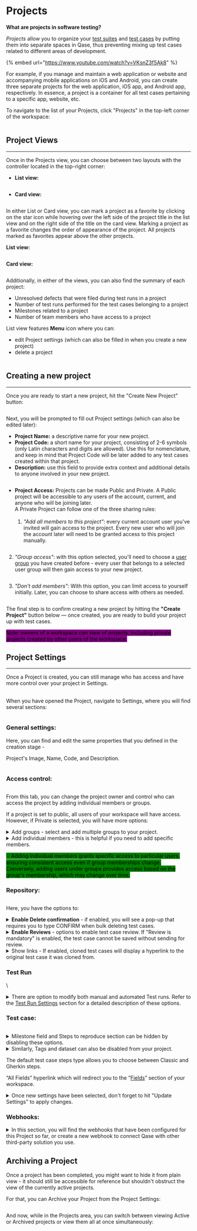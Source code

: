 # Projects

**What are projects in software testing?**

_Projects_ allow you to organize your [test suites](https://docs.qase.io/general/get-started-with-the-qase-platform/create-a-test-suite) and [test cases](https://docs.qase.io/general/get-started-with-the-qase-platform/create-a-test-run) by putting them into separate spaces in Qase, thus preventing mixing up test cases related to different areas of development.

{% embed url="https://www.youtube.com/watch?v=VKsnZ3f5Ak8" %}

For example, if you manage and maintain a web application or website and accompanying mobile applications on iOS and Android, you can create three separate projects for the web application, iOS app, and Android app, respectively. In essence, a project is a container for all test cases pertaining to a specific app, website, etc.

To navigate to the list of your Projects, click "Projects" in the top-left corner of the workspace:

<figure><img src="../../.gitbook/assets/image (7).png" alt=""><figcaption></figcaption></figure>

## Project Views <a href="#h_91be27eab1" id="h_91be27eab1"></a>

***

Once in the Projects view, you can choose between two layouts with the controller located in the top-right corner:

* **List view:**

<figure><img src="../../.gitbook/assets/list view.png" alt=""><figcaption></figcaption></figure>

* **Card view:**

<figure><img src="../../.gitbook/assets/card view.png" alt=""><figcaption></figcaption></figure>

In either List or Card view, you can mark a project as a favorite by clicking on the star icon while hovering over the left side of the project title in the list view and on the right side of the title on the card view. Marking a project as a favorite changes the order of appearance of the project. All projects marked as favorites appear above the other projects.

**List view:**

<figure><img src="../../.gitbook/assets/list view 2.png" alt=""><figcaption></figcaption></figure>

**Card view:**

<figure><img src="../../.gitbook/assets/card view star.png" alt=""><figcaption></figcaption></figure>

Additionally, in either of the views, you can also find the summary of each project:

* Unresolved defects that were filed during test runs in a project
* Number of test runs performed for the test cases belonging to a project
* Milestones related to a project
* Number of team members who have access to a project

List view features **Menu** icon where you can:

* edit Project settings (which can also be filled in when you create a new project)
* delete a project

<figure><img src="../../.gitbook/assets/Projects___Qase.jpg" alt=""><figcaption></figcaption></figure>

## Creating a new project <a href="#h_e19377e7df" id="h_e19377e7df"></a>

***

Once you are ready to start a new project, hit the "Create New Project" button:

<figure><img src="../../.gitbook/assets/new project.png" alt=""><figcaption></figcaption></figure>

Next, you will be prompted to fill out Project settings (which can also be edited later):

* **Project Name:** a descriptive name for your new project.​
* **Project Code:** a short name for your project, consisting of 2-6 symbols (only Latin characters and digits are allowed). Use this for nomenclature, and keep in mind that Project Code will be later added to any test cases created within that project.
* **Description:** use this field to provide extra context and additional details to anyone involved in your new project.

<figure><img src="../../.gitbook/assets/Screenshot 2023-12-04 at 2.07.37 PM.png" alt=""><figcaption></figcaption></figure>

* **Project Access:** Projects can be made Public and Private. A Public project will be accessible to any users of the account, current, and anyone who will be joining later.\
  A Private Project can follow one of the three sharing rules:\
  ​
  1. _"Add all members to this project"_: every current account user you've invited will gain access to the project. Every new user who will join the account later will need to be granted access to this project manually.

<figure><img src="../../.gitbook/assets/Screenshot 2023-12-04 at 2.10.25 PM.png" alt=""><figcaption></figcaption></figure>

2. _"Group access"_: with this option selected, you'll need to choose a [user group](https://docs.qase.io/administration/workspace-management/groups) you have created before - every user that belongs to a selected user group will then gain access to your new project.

<figure><img src="../../.gitbook/assets/Screenshot 2023-12-04 at 2.12.52 PM.png" alt=""><figcaption></figcaption></figure>

3. _"Don't add members"_: With this option, you can limit access to yourself initially. Later, you can choose to share access with others as needed.

<figure><img src="../../.gitbook/assets/Screenshot 2023-12-04 at 2.14.59 PM.png" alt=""><figcaption></figcaption></figure>

The final step is to confirm creating a new project by hitting the **"Create Project"** button below — once created, you are ready to build your project up with test cases.

<mark style="background-color:purple;">Note: owners of a workspace can view of projects, including private projects created by other users of the workspace.</mark>&#x20;

## Project Settings <a href="#h_e70fd5f298" id="h_e70fd5f298"></a>

***

Once a Project is created, you can still manage who has access and have more control over your project in Settings.\
​

When you have opened the Project, navigate to Settings, where you will find several sections:

<figure><img src="../../.gitbook/assets/project setting.png" alt=""><figcaption></figcaption></figure>

### General settings: <a href="#h_542c61fba0" id="h_542c61fba0"></a>

Here, you can find and edit the same properties that you defined in the creation stage -

Project's Image, Name, Code, and Description.

<figure><img src="../../.gitbook/assets/general project settings.png" alt=""><figcaption></figcaption></figure>

### Access control: <a href="#h_b93cdae88e" id="h_b93cdae88e"></a>

<figure><img src="../../.gitbook/assets/access control.png" alt=""><figcaption></figcaption></figure>

From this tab, you can change the project owner and control who can access the project by adding individual members or groups.

If a project is set to public, all users of your workspace will have access. However, if Private is selected, you will have more options:



<details>

<summary>Add groups - select and add multiple groups to your project.</summary>

<img src="../../.gitbook/assets/add groups.png" alt="" data-size="original">

<img src="../../.gitbook/assets/private.png" alt="" data-size="original">

_All groups the have access to the project are listed here, along with the number of users in each group. Use the options from (---) menu to view, or revoke access of a specific group._

</details>

<details>

<summary>Add individual members - this is helpful if you need to add specific members.</summary>

<img src="../../.gitbook/assets/add users.png" alt="" data-size="original">

<img src="../../.gitbook/assets/members.png" alt="" data-size="original">

_You can view each member's Role and Role title here, and also remove access from the (--) menu._

</details>

<mark style="background-color:green;">💡 Adding individual members grants specific access to particular users, ensuring consistent access even if group memberships change. Conversely, adding users under groups provides access based on the group's membership, which may change over time.</mark>

### Repository:  <a href="#h_7359bc0835" id="h_7359bc0835"></a>

<figure><img src="../../.gitbook/assets/repository.png" alt=""><figcaption></figcaption></figure>

Here, you have the options to:

<details>

<summary><strong>Enable Delete confirmation</strong> - if enabled, you will see a pop-up that requires you to type CONFIRM when bulk deleting test cases.</summary>

<img src="../../.gitbook/assets/delete test case.png" alt="" data-size="original">

</details>



<details>

<summary><strong>Enable Reviews</strong> - options to enable test case review. If "Review is mandatory" is enabled, the test case cannot be saved without sending for review.</summary>

If "Allow self-merge" is checked, the user who submitted the case for review will be able to merge changes once the minimum approvals required are met. If not enabled, submitter cannot merge changes.

If you specify a number in 'approvals required', changes to test cases cannot be merged unless the those minimum no.of approvals are met.

<img src="../../.gitbook/assets/send to review.png" alt="" data-size="original">

\


</details>



<details>

<summary>Show links - If enabled, cloned test cases will display a hyperlink to the original test case it was cloned from.</summary>

<img src="../../.gitbook/assets/show links.png" alt="" data-size="original">

</details>

### Test Run

\


<details>

<summary>There are option to modify both manual and automated Test runs. Refer to the <a href="https://docs.qase.io/general/get-started-with-the-qase-platform/create-a-test-run">Test Run Settings</a> section for a detailed description of these options.</summary>

<img src="../../.gitbook/assets/test run settings.png" alt="" data-size="original">

</details>

### Test case: <a href="#h_54c17c77fd" id="h_54c17c77fd"></a>

<figure><img src="../../.gitbook/assets/test case settings.png" alt=""><figcaption></figcaption></figure>

<details>

<summary>Milestone field and Steps to reproduce section can be hidden by disabling these options.</summary>

<img src="../../.gitbook/assets/milestone.png" alt="" data-size="original">

</details>

<details>

<summary>Similarly, Tags and dataset can also be disabled from your project.</summary>

<img src="../../.gitbook/assets/tags.png" alt="" data-size="original">

</details>

The default test case steps type allows you to choose between Classic and Gherkin steps.

“All Fields” hyperlink which will redirect you to the “[Fields](https://app.qase.io/workspace/fields)” section of your workspace.



<details>

<summary>Once new settings have been selected, don't forget to hit "Update Settings" to apply changes.</summary>

<img src="../../.gitbook/assets/update settings.png" alt="" data-size="original">

</details>

### Webhooks: <a href="#h_aad86de7dd" id="h_aad86de7dd"></a>

<details>

<summary>In this section, you will find the webhooks that have been configured for this Project so far, or create a new webhook to connect Qase with other third-party solution you use.</summary>

When creating a new webhook, you can choose specific events that are going to trigger the endpoint.\


<img src="../../.gitbook/assets/create a webhook.png" alt="" data-size="original">

</details>

## Archiving a Project <a href="#h_705f39cb9a" id="h_705f39cb9a"></a>

Once a project has been completed, you might want to hide it from plain view - it should still be accessible for reference but shouldn't obstruct the view of the currently active projects.

For that, you can Archive your Project from the Project Settings:

<figure><img src="../../.gitbook/assets/archive project.png" alt=""><figcaption></figcaption></figure>

And now, while in the Projects area, you can switch between viewing Active or Archived projects or view them all at once simultaneously:

<figure><img src="../../.gitbook/assets/archived.png" alt=""><figcaption></figcaption></figure>
